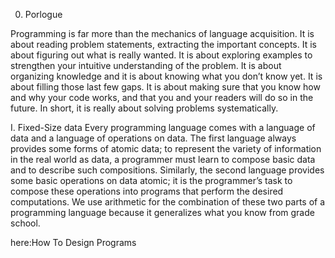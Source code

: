 0. Porlogue

Programming is far more than the mechanics of language acquisition. It is about reading problem statements, extracting the important concepts. It is about figuring out what is really wanted. It is about exploring examples to strengthen your intuitive understanding of the problem. It is about organizing knowledge and it is about knowing what you don’t know yet. It is about filling those last few gaps. It is about making sure that you know how and why your code works, and that you and your readers will do so in the future. In short, it is really about solving problems systematically.


I. Fixed-Size data
Every programming language comes with a language of data and a language of operations on data. The first language always provides some forms of atomic data; to represent the variety of information in the real world as data, a programmer must learn to compose basic data and to describe such compositions. Similarly, the second language provides some basic operations on data atomic; it is the programmer’s task to compose these operations into programs that perform the desired computations. We use arithmetic for the combination of these two parts of a programming language because it generalizes what you know from grade school.


here:How To Design Programs


